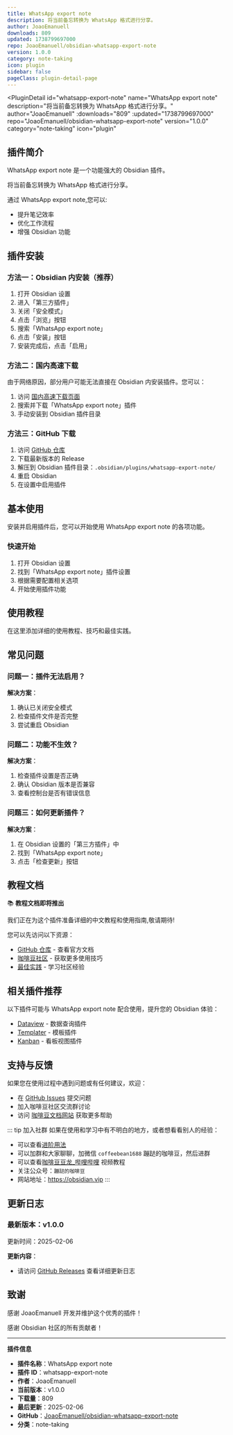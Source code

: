```yaml
---
title: WhatsApp export note
description: 将当前备忘转换为 WhatsApp 格式进行分享。
author: JoaoEmanuell
downloads: 809
updated: 1738799697000
repo: JoaoEmanuell/obsidian-whatsapp-export-note
version: 1.0.0
category: note-taking
icon: plugin
sidebar: false
pageClass: plugin-detail-page
---
```


<PluginDetail
  id="whatsapp-export-note"
  name="WhatsApp export note"
  description="将当前备忘转换为 WhatsApp 格式进行分享。"
  author="JoaoEmanuell"
  :downloads="809"
  :updated="1738799697000"
  repo="JoaoEmanuell/obsidian-whatsapp-export-note"
  version="1.0.0"
  category="note-taking"
  icon="plugin"
>

<!-- AUTO_GENERATED_START -->
## 插件简介

WhatsApp export note 是一个功能强大的 Obsidian 插件。

将当前备忘转换为 WhatsApp 格式进行分享。

通过 WhatsApp export note,您可以:

- 提升笔记效率
- 优化工作流程
- 增强 Obsidian 功能

<!-- AUTO_GENERATED_END -->

<!-- AUTO_GENERATED_START -->
## 插件安装

### 方法一：Obsidian 内安装（推荐）

1. 打开 Obsidian 设置
2. 进入「第三方插件」
3. 关闭「安全模式」
4. 点击「浏览」按钮
5. 搜索「WhatsApp export note」
6. 点击「安装」按钮
7. 安装完成后，点击「启用」

### 方法二：国内高速下载

由于网络原因，部分用户可能无法直接在 Obsidian 内安装插件。您可以：

1. 访问 [国内高速下载页面](/zh/documentation/obsidian-plugins-download.html)
2. 搜索并下载「WhatsApp export note」插件
3. 手动安装到 Obsidian 插件目录

### 方法三：GitHub 下载

1. 访问 [GitHub 仓库](https://github.com/JoaoEmanuell/obsidian-whatsapp-export-note)
2. 下载最新版本的 Release
3. 解压到 Obsidian 插件目录：`.obsidian/plugins/whatsapp-export-note/`
4. 重启 Obsidian
5. 在设置中启用插件

## 基本使用

安装并启用插件后，您可以开始使用 WhatsApp export note 的各项功能。

### 快速开始

1. 打开 Obsidian 设置
2. 找到「WhatsApp export note」插件设置
3. 根据需要配置相关选项
4. 开始使用插件功能

<!-- AUTO_GENERATED_END -->

<!-- CUSTOM_CONTENT_START:tutorial -->
## 使用教程

在这里添加详细的使用教程、技巧和最佳实践。

<!-- CUSTOM_CONTENT_END:tutorial -->

<!-- SHARED_CONTENT_START -->
## 常见问题

### 问题一：插件无法启用？

**解决方案**：
1. 确认已关闭安全模式
2. 检查插件文件是否完整
3. 尝试重启 Obsidian

### 问题二：功能不生效？

**解决方案**：
1. 检查插件设置是否正确
2. 确认 Obsidian 版本是否兼容
3. 查看控制台是否有错误信息

### 问题三：如何更新插件？

**解决方案**：
1. 在 Obsidian 设置的「第三方插件」中
2. 找到「WhatsApp export note」
3. 点击「检查更新」按钮

## 教程文档

📚 **教程文档即将推出**

我们正在为这个插件准备详细的中文教程和使用指南,敬请期待!

您可以先访问以下资源：
- [GitHub 仓库](https://github.com/JoaoEmanuell/obsidian-whatsapp-export-note) - 查看官方文档
- [咖啡豆社区](/zh/bases/) - 获取更多使用技巧
- [最佳实践](/zh/best-practices/) - 学习社区经验

## 相关插件推荐

以下插件可能与 WhatsApp export note 配合使用，提升您的 Obsidian 体验：

- [Dataview](/zh/plugins/dataview.html) - 数据查询插件
- [Templater](/zh/plugins/templater-obsidian.html) - 模板插件
- [Kanban](/zh/plugins/obsidian-kanban.html) - 看板视图插件

## 支持与反馈

如果您在使用过程中遇到问题或有任何建议，欢迎：

- 在 [GitHub Issues](https://github.com/JoaoEmanuell/obsidian-whatsapp-export-note/issues) 提交问题
- 加入咖啡豆社区交流群讨论
- 访问 [咖啡豆文档网站](https://obsidian.vip) 获取更多帮助

::: tip 加入社群
如果在使用和学习中有不明白的地方，或者想看看别人的经验：
- 可以查看[进阶用法](/zh/advanced)
- 可以加群和大家聊聊，加微信 `coffeebean1688` 蹦跶的咖啡豆，然后进群
- 可以查看[咖啡豆豆龙_哔哩哔哩](https://space.bilibili.com/618777356) 视频教程
- 关注公众号：`蹦跶的咖啡豆`
- 网站地址：https://obsidian.vip
:::
<!-- SHARED_CONTENT_END -->

<!-- AUTO_GENERATED_START -->
## 更新日志

### 最新版本：v1.0.0

更新时间：2025-02-06

**更新内容**：
- 请访问 [GitHub Releases](https://github.com/JoaoEmanuell/obsidian-whatsapp-export-note/releases) 查看详细更新日志

## 致谢

感谢 JoaoEmanuell 开发并维护这个优秀的插件！

感谢 Obsidian 社区的所有贡献者！

---

**插件信息**
- **插件名称**：WhatsApp export note
- **插件 ID**：whatsapp-export-note
- **作者**：JoaoEmanuell
- **当前版本**：v1.0.0
- **下载量**：809
- **最后更新**：2025-02-06
- **GitHub**：[JoaoEmanuell/obsidian-whatsapp-export-note](https://github.com/JoaoEmanuell/obsidian-whatsapp-export-note)
- **分类**：note-taking
<!-- AUTO_GENERATED_END -->

</PluginDetail>

